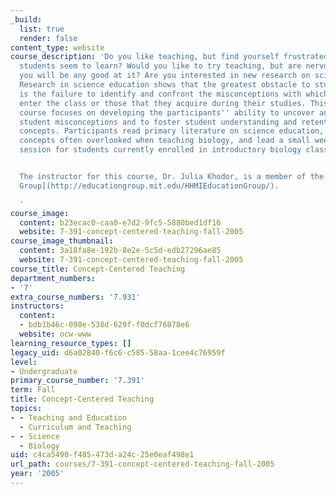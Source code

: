 ```yaml
---
_build:
  list: true
  render: false
content_type: website
course_description: 'Do you like teaching, but find yourself frustrated by how little
  students seem to learn? Would you like to try teaching, but are nervous about whether
  you will be any good at it? Are you interested in new research on science education?
  Research in science education shows that the greatest obstacle to student learning
  is the failure to identify and confront the misconceptions with which the students
  enter the class or those that they acquire during their studies. This weekly seminar
  course focuses on developing the participants'' ability to uncover and confront
  student misconceptions and to foster student understanding and retention of key
  concepts. Participants read primary literature on science education, uncover basic
  concepts often overlooked when teaching biology, and lead a small weekly discussion
  session for students currently enrolled in introductory biology classes.


  The instructor for this course, Dr. Julia Khodor, is a member of the [HHMI Education
  Group](http://educationgroup.mit.edu/HHMIEducationGroup/).

  '
course_image:
  content: b23ecac0-caa0-e7d2-9fc5-5880bed1df16
  website: 7-391-concept-centered-teaching-fall-2005
course_image_thumbnail:
  content: 3a18fa8e-192b-8e2e-5c5d-edb27296ae85
  website: 7-391-concept-centered-teaching-fall-2005
course_title: Concept-Centered Teaching
department_numbers:
- '7'
extra_course_numbers: '7.931'
instructors:
  content:
  - bdb1b46c-090e-538d-629f-f0dcf76878e6
  website: ocw-www
learning_resource_types: []
legacy_uid: d6a02840-f6c6-c585-58aa-1cee4c76959f
level:
- Undergraduate
primary_course_number: '7.391'
term: Fall
title: Concept-Centered Teaching
topics:
- - Teaching and Education
  - Curriculum and Teaching
- - Science
  - Biology
uid: c4ca5490-f485-473d-a24c-25e0eaf498e1
url_path: courses/7-391-concept-centered-teaching-fall-2005
year: '2005'
---
```

